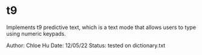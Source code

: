 # t9
Implements t9 predictive text, which is a text mode that allows users to type using numeric keypads.

Author: Chloe Hu
Date: 12/05/22
Status: tested on dictionary.txt
